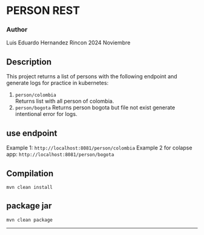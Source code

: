 # PERSON REST

### Author
Luis Eduardo Hernandez Rincon
2024 Noviembre

## Description

This project returns a list of persons with the following endpoint and generate logs for practice in kubernetes:

1. `person/colombia`   
   Returns list with all person of colombia.
2.  `person/bogota`
   Returns person bogota but file not exist generate intentional error for logs.


## use endpoint



Example 1: 
`http://localhost:8081/person/colombia`
Example 2 for colapse app: 
`http://localhost:8081/person/bogota`



## Compilation

```
mvn clean install
```

## package jar
```
mvn clean package
```

---


